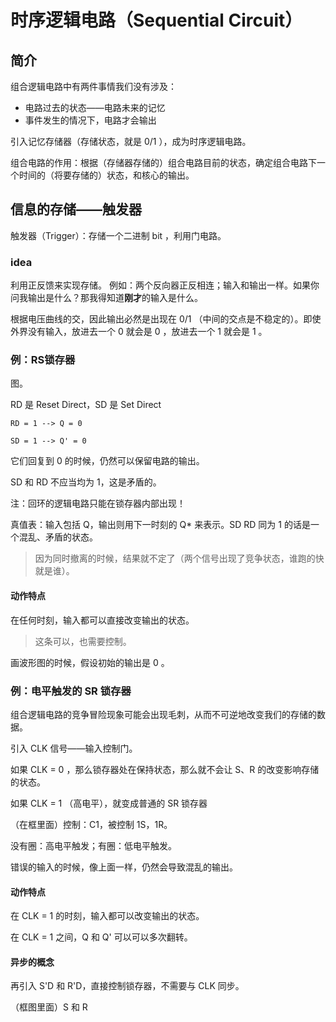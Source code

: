 # 时序逻辑电路（Sequential Circuit）

## 简介

组合逻辑电路中有两件事情我们没有涉及：

+ 电路过去的状态——电路未来的记忆
+ 事件发生的情况下，电路才会输出

引入记忆存储器（存储状态，就是 0/1 ），成为时序逻辑电路。


组合电路的作用：根据（存储器存储的）组合电路目前的状态，确定组合电路下一个时间的（将要存储的）状态，和核心的输出。



## 信息的存储——触发器

触发器（Trigger）：存储一个二进制 bit ，利用门电路。

### idea

利用正反馈来实现存储。
例如：两个反向器正反相连；输入和输出一样。如果你问我输出是什么？那我得知道**刚才**的输入是什么。

根据电压曲线的交，因此输出必然是出现在 0/1 （中间的交点是不稳定的）。即使外界没有输入，放进去一个 0 就会是 0 ，放进去一个 1 就会是 1 。 

### 例：RS锁存器

图。

RD 是 Reset Direct，SD 是 Set Direct

`RD = 1 --> Q = 0`

`SD = 1 --> Q' = 0`

它们回复到 0 的时候，仍然可以保留电路的输出。

SD 和 RD 不应当均为 1，这是矛盾的。

注：回环的逻辑电路只能在锁存器内部出现！

真值表：输入包括 Q，输出则用下一时刻的 Q* 来表示。SD RD 同为 1 的话是一个混乱、矛盾的状态。
> 因为同时撤离的时候，结果就不定了（两个信号出现了竞争状态，谁跑的快就是谁）。

#### 动作特点

在任何时刻，输入都可以直接改变输出的状态。
> 这条可以，也需要控制。

画波形图的时候，假设初始的输出是 0 。

### 例：电平触发的 SR 锁存器

组合逻辑电路的竞争冒险现象可能会出现毛刺，从而不可逆地改变我们的存储的数据。

引入 CLK 信号——输入控制门。

如果 CLK = 0 ，那么锁存器处在保持状态，那么就不会让 S、R 的改变影响存储的状态。

如果 CLK = 1 （高电平），就变成普通的 SR 锁存器

（在框里面）控制：C1，被控制 1S，1R。

没有圈：高电平触发；有圈：低电平触发。

错误的输入的时候，像上面一样，仍然会导致混乱的输出。

#### 动作特点

在 CLK = 1 的时刻，输入都可以改变输出的状态。

在 CLK = 1 之间，Q 和 Q' 可以可以多次翻转。

#### 异步的概念

再引入 S'D 和 R'D，直接控制锁存器，不需要与 CLK 同步。

（框图里面）S 和 R